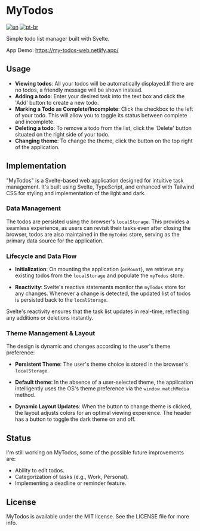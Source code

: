# MyTodos

[![en](https://img.shields.io/badge/lang-en-red.svg)](README.md)
[![pt-br](https://img.shields.io/badge/lang-pt--br-green.svg)](README.pt-br.md)

Simple todo list manager built with Svelte. 

App Demo: https://my-todos-web.netlify.app/

## Usage

- **Viewing todos**: All your todos will be automatically displayed.If there are no todos, a friendly message will be shown instead.
- **Adding a todo**: Enter your desired task into the text box and click the 'Add' button to create a new todo.
- **Marking a Todo as Complete/Incomplete**: Click the checkbox to the left of your todo. This will allow you to toggle its status between complete and incomplete.
- **Deleting a todo**: To remove a todo from the list, click the 'Delete' button situated on the right side of your todo.
- **Changing theme**: To change the theme, click the button on the top right of the application.

## Implementation

"MyTodos" is a Svelte-based web application designed for intuitive task management. It's built using Svelte, TypeScript, and enhanced with Tailwind CSS for styling and implementation of the light and dark.

### Data Management
The todos are persisted using the browser's `localStorage`. This provides a seamless experience, as users can revisit their tasks even after closing the browser, todos are also maintained in the `myTodos` store, serving as the primary data source for the application.

### Lifecycle and Data Flow
- **Initialization**: On mounting the application (`onMount`), we retrieve any existing todos from the `localStorage` and populate the `myTodos` store.
   
- **Reactivity**: Svelte's reactive statements monitor the `myTodos` store for any changes. Whenever a change is detected, the updated list of todos is persisted back to the `localStorage`.

Svelte's reactivity ensures that the task list updates in real-time, reflecting any additions or deletions instantly.

### Theme Management & Layout

The design is dynamic and changes according to the user's theme preference:

- **Persistent Theme**: The user's theme choice is stored in the browser's `localStorage`.

- **Default theme**: In the absence of a user-selected theme, the application intelligently uses the OS's theme preference via the `window.matchMedia` method.

- **Dynamic Layout Updates**: When the button to change theme is clicked, the layout adjusts colors for an optimal viewing experience. The header has a button to toggle the dark theme on and off.

## Status

I'm still working on MyTodos, some of the possible future improvements are:
- Ability to edit todos.
- Categorization of tasks (e.g., Work, Personal).
- Implementing a deadline or reminder feature.

## License

MyTodos is available under the MIT license. See the LICENSE file for more info.
